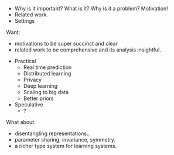 
- Why is it important? What is it? Why is it a problem? Motivation!
- Related work.
- Settings

Want;
- motivations to be super succinct and clear
- related work to be comprehensive and its analysis insightful.

* Practical
  * Real time prediction
  * Distributed learning
  * Privacy
  * Deep learning
  * Scaling to big data
  * Better priors
* Speculative
  * ?



What about.

- disentangling representations..
- parameter sharing, invariance, symmetry.
- a richer type system for learning systems.

